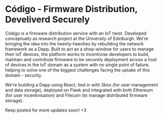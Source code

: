 
# Código - Firmware Distribution, Develiverd Securely

Código is a firmware distribution service with an IoT twist. Developed conceptually as research project at the University of Edinburgh. We're bringing the idea into the twenty-twenties by rebuilding the network framework as a Dapp. Built to act as a shop-window for users to manage their IoT devices, the  platform works to incentivise developers to build, maintain and contribute firmware to be securely deployment across a host of devices in the IoT domain as a system with no single point of failure, helping to solve one of the biggest challenges facing the uptake of this domain - security.


We're building a Dapp using React, tied in with 3box (for user management and data storage), deployed on Fleek and integrated with both Ethereum (for user incentivisation) and Filecoin (to manage distributed firmware storage).


Keep posted for more updates soon! <3

